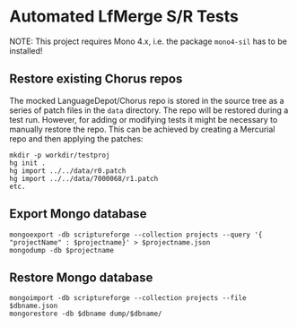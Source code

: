 # Automated LfMerge S/R Tests

NOTE: This project requires Mono 4.x, i.e. the package `mono4-sil` has to be installed!
## Restore existing Chorus repos

The mocked LanguageDepot/Chorus repo is stored in the source tree as a series of
patch files in the `data` directory. The repo will be restored during a test run.
However, for adding or modifying tests it might be necessary to manually restore the
repo. This can be achieved by creating a Mercurial repo and then applying the patches:

	mkdir -p workdir/testproj
	hg init .
	hg import ../../data/r0.patch
	hg import ../../data/7000068/r1.patch
	etc.

## Export Mongo database

	mongoexport -db scriptureforge --collection projects --query '{ "projectName" : $projectname}' > $projectname.json
	mongodump -db $projectname

## Restore Mongo database

	mongoimport -db scriptureforge --collection projects --file $dbname.json
	mongorestore -db $dbname dump/$dbname/